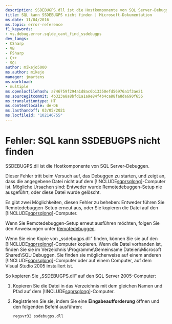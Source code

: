 ```yaml
---
description: SSDEBUGPS.dll ist die Hostkomponente von SQL Server-Debuggen.
title: SQL kann SSDEBUGPS nicht finden | Microsoft-Dokumentation
ms.date: 11/04/2016
ms.topic: error-reference
f1_keywords:
- vs.debug.error.sqlde_cant_find_ssdebugps
dev_langs:
- CSharp
- VB
- FSharp
- C++
- SQL
author: mikejo5000
ms.author: mikejo
manager: jmartens
ms.workload:
- multiple
ms.openlocfilehash: a746759f294a1d8ac6b13350efd56976a1f3ae21
ms.sourcegitcommit: 4b323a8a8bfd1a1a9e84f4b4ca88fa8da690f656
ms.translationtype: HT
ms.contentlocale: de-DE
ms.lasthandoff: 03/05/2021
ms.locfileid: "102146755"
---
```

# <a name="error-sql-can39t-find-ssdebugps"></a>Fehler: SQL kann SSDEBUGPS nicht finden

SSDEBUGPS.dll ist die Hostkomponente von SQL Server-Debuggen.

Dieser Fehler tritt beim Versuch auf, das Debuggen zu starten, und zeigt an, dass die angegebene Datei nicht auf dem [!INCLUDE[sqprsqlong](../debugger/includes/sqprsqlong_md.md)]-Computer ist. Mögliche Ursachen sind: Entweder wurde Remotedebuggen-Setup nie ausgeführt, oder diese Datei wurde gelöscht.

Es gibt zwei Möglichkeiten, diesen Fehler zu beheben: Entweder führen Sie Remotedebuggen-Setup erneut aus, oder Sie kopieren die Datei auf den [!INCLUDE[sqprsqlong](../debugger/includes/sqprsqlong_md.md)]-Computer.

Wenn Sie Remotedebuggen-Setup erneut ausführen möchten, folgen Sie den Anweisungen unter [Remotedebuggen](../debugger/remote-debugging.md).

Wenn Sie eine Kopie von „ssdebugps.dll“ finden, können Sie sie auf den [!INCLUDE[sqprsqlong](../debugger/includes/sqprsqlong_md.md)]-Computer kopieren. Wenn die Datei vorhanden ist, finden Sie sie im Verzeichnis \Programme\Gemeinsame Dateien\Microsoft Shared\SQL-Debuggen. Sie finden sie möglicherweise auf einem anderen [!INCLUDE[sqprsqlong](../debugger/includes/sqprsqlong_md.md)]-Computer oder auf einem Computer, auf dem Visual Studio 2005 installiert ist.

So kopieren Sie „SSDEBUGPS.dll“ auf den SQL Server 2005-Computer:

1. Kopieren Sie die Datei in das Verzeichnis mit dem gleichen Namen und Pfad auf dem [!INCLUDE[sqprsqlong](../debugger/includes/sqprsqlong_md.md)]-Computer.

2. Registrieren Sie sie, indem Sie eine **Eingabeaufforderung** öffnen und den folgenden Befehl ausführen:

    ```cmd
    regsvr32 ssdebugps.dll
    ```
